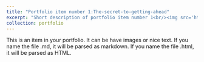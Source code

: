 ```yaml
---
title: "Portfolio item number 1:The-secret-to-getting-ahead"
excerpt: "Short description of portfolio item number 1<br/><img src='https://quotefancy.com/media/wallpaper/1600x900/2001721-Mark-Twain-Quote-The-secret-to-getting-ahead-is-getting-started.jpg'>"
collection: portfolio
---
```


This is an item in your portfolio. It can be have images or nice text. If you name the file .md, it will be parsed as markdown. If you name the file .html, it will be parsed as HTML. 
